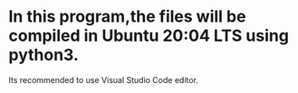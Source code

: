 # In this program,the files will be compiled in Ubuntu 20:04 LTS using python3.
Its recommended to use Visual Studio Code editor.